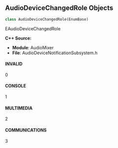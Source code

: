 ## AudioDeviceChangedRole Objects

```python
class AudioDeviceChangedRole(EnumBase)
```

EAudioDeviceChangedRole

**C++ Source:**

- **Module**: AudioMixer
- **File**: AudioDeviceNotificationSubsystem.h

<a id="unreal.AudioDeviceChangedRole.INVALID"></a>

#### INVALID

0

<a id="unreal.AudioDeviceChangedRole.CONSOLE"></a>

#### CONSOLE

1

<a id="unreal.AudioDeviceChangedRole.MULTIMEDIA"></a>

#### MULTIMEDIA

2

<a id="unreal.AudioDeviceChangedRole.COMMUNICATIONS"></a>

#### COMMUNICATIONS

3

<a id="unreal.AudioDeviceChangedState"></a>